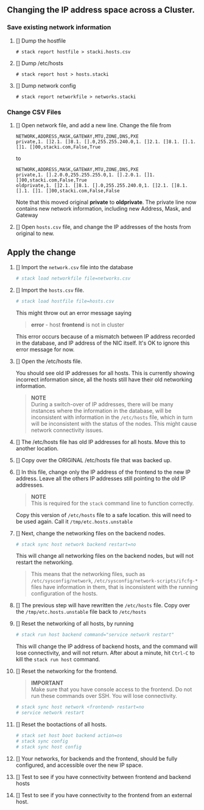 ## Changing the IP address space across a Cluster.

### Save existing network information
1. [] Dump the hostfile
   
   ```
   # stack report hostfile > stacki.hosts.csv
   ```

1. [] Dump /etc/hosts
   
   ```
   # stack report host > hosts.stacki
   ```
1. [] Dump network config

   ```
   # stack report networkfile > networks.stacki
   ```

### Change CSV Files

1. [] Open network file, and add a new line. Change the file from

   ```csv
   NETWORK,ADDRESS,MASK,GATEWAY,MTU,ZONE,DNS,PXE
   private,1. []2.1. []8.1. [].0,255.255.240.0,1. []2.1. []8.1. [].1. []1. []00,stacki.com,False,True
   ```
   
   to

   ```csv
   NETWORK,ADDRESS,MASK,GATEWAY,MTU,ZONE,DNS,PXE
   private,1. [].2.0.0,255.255.255.0,1. [].2.0.1. []1. []00,stacki.com,False,True
   oldprivate,1. []2.1. []8.1. [].0,255.255.240.0,1. []2.1. []8.1. [].1. []1. []00,stacki.com,False,False
   ```

   Note that this moved original **private** to **oldprivate**.
   The private line now contains new network information,
   including new Address, Mask, and Gateway

1. [] Open `hosts.csv` file, and change the IP addresses of the hosts
from original to new. 

## Apply the change

1. [] Import the `network.csv` file into the database

   ```sh
   # stack load networkfile file=networks.csv
   ```

1. [] Import the `hosts.csv` file.

   ```sh
   # stack load hostfile file=hosts.csv
   	```
   	This might throw out an error message
   saying
   > **error** - host **frontend** is not in cluster
  
   This error occurs because of a mismatch between IP address
   recorded in the database, and IP address of the NIC itself.
   It's OK to ignore this error message for now.

1. [] Open the /etc/hosts file.

   You should see old IP addresses for all hosts. This is
   currently showing incorrect information since, all the
   hosts still have their old networking information.
   > **NOTE**<br>
   > During a switch-over of IP addresses, there will be
   > many instances where the information in the database,
   > will be inconsistent with information in the `/etc/hosts`
   > file, which in turn will be inconsistent with the status
   > of the nodes. This might cause network connectivity  issues.


1. [] The /etc/hosts file has old IP addresses for all hosts.
   Move this to another location.
1. [] Copy over the ORIGINAL /etc/hosts file that was backed up.
1. [] In this file, change only the IP address of the frontend
   to the new IP address. Leave all the others IP addresses
   still pointing to the old IP addresses.
   > **NOTE**<br>
   > This is required for the `stack` command line
   > to function correctly.
 
   Copy this version of `/etc/hosts` file to a safe location.
   this will need to be used again. Call it `/tmp/etc.hosts.unstable`
   
1. [] Next, change the networking files on the backend nodes.
   
   ```sh
   # stack sync host network backend restart=no
   ```
   
   This will change all networking files on the backend nodes,
   but will not restart the networking.
   
   > This means that the networking files, such as
   > `/etc/sysconfig/network`, `/etc/sysconfig/network-scripts/ifcfg-*`
   > files have information in them, that is inconsistent
   > with the running configuration of the hosts.

1. [] The previous step will have rewritten the `/etc/hosts` file.
   Copy over the `/tmp/etc.hosts.unstable` file back to `/etc/hosts`
1. [] Reset the networking of all hosts, by running

   ```sh
   # stack run host backend command="service network restart"
   ```

   This will change the IP address of backend hosts, and the
   command will lose connectivity, and will not return.
   After about a minute, hit `Ctrl-C` to kill the `stack run host`
   command.

1. [] Reset the networking for the frontend.
   > **IMPORTANT**<br>
   > Make sure that you have console access
   > to the frontend. Do not run these commands over SSH.
   > You will lose connectivity.

   ```sh
   # stack sync host network <frontend> restart=no
   # service network restart
   ```

1. [] Reset the bootactions of all hosts.

   ```sh
   # stack set host boot backend action=os
   # stack sync config
   # stack sync host config
   ```

1. [] Your networks, for backends and the frontend, should
   be fully configured, and accessible over the new IP space.
1. [] Test to see if you have connectivity between frontend and
   backend hosts
1. [] Test to see if you have connectivity to the frontend from
   an external host.
